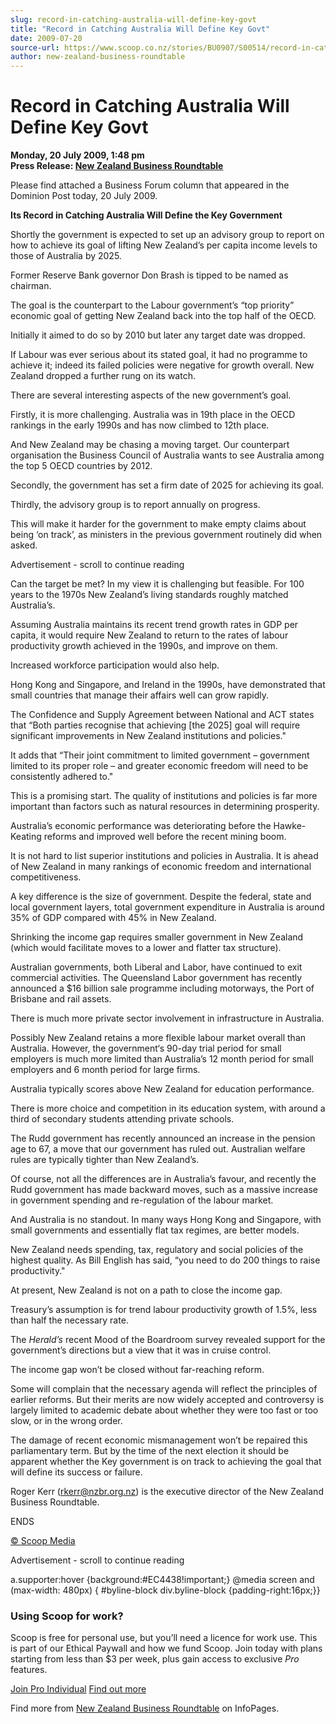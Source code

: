 ```yaml
---
slug: record-in-catching-australia-will-define-key-govt
title: "Record in Catching Australia Will Define Key Govt"
date: 2009-07-20
source-url: https://www.scoop.co.nz/stories/BU0907/S00514/record-in-catching-australia-will-define-key-govt.htm
author: new-zealand-business-roundtable
---
```

Record in Catching Australia Will Define Key Govt
=================================================

**Monday, 20 July 2009, 1:48 pm**  
**Press Release: [New Zealand Business Roundtable](https://info.scoop.co.nz/New_Zealand_Business_Roundtable)**

Please find attached a Business Forum column that appeared in the Dominion Post today, 20 July 2009.

  
**Its Record in Catching Australia Will Define the Key Government**

Shortly the government is expected to set up an advisory group to report on how to achieve its goal of lifting New Zealand’s per capita income levels to those of Australia by 2025.

Former Reserve Bank governor Don Brash is tipped to be named as chairman.

The goal is the counterpart to the Labour government’s “top priority” economic goal of getting New Zealand back into the top half of the OECD.

Initially it aimed to do so by 2010 but later any target date was dropped.

If Labour was ever serious about its stated goal, it had no programme to achieve it; indeed its failed policies were negative for growth overall. New Zealand dropped a further rung on its watch.

There are several interesting aspects of the new government’s goal.

Firstly, it is more challenging. Australia was in 19th place in the OECD rankings in the early 1990s and has now climbed to 12th place.

And New Zealand may be chasing a moving target. Our counterpart organisation the Business Council of Australia wants to see Australia among the top 5 OECD countries by 2012.

Secondly, the government has set a firm date of 2025 for achieving its goal.

Thirdly, the advisory group is to report annually on progress.

This will make it harder for the government to make empty claims about being ‘on track’, as ministers in the previous government routinely did when asked.

Advertisement - scroll to continue reading





Can the target be met? In my view it is challenging but feasible. For 100 years to the 1970s New Zealand’s living standards roughly matched Australia’s.

Assuming Australia maintains its recent trend growth rates in GDP per capita, it would require New Zealand to return to the rates of labour productivity growth achieved in the 1990s, and improve on them.

Increased workforce participation would also help.

Hong Kong and Singapore, and Ireland in the 1990s, have demonstrated that small countries that manage their affairs well can grow rapidly.

The Confidence and Supply Agreement between National and ACT states that “Both parties recognise that achieving \[the 2025\] goal will require significant improvements in New Zealand institutions and policies."

It adds that “Their joint commitment to limited government – government limited to its proper role – and greater economic freedom will need to be consistently adhered to."

This is a promising start. The quality of institutions and policies is far more important than factors such as natural resources in determining prosperity.

Australia’s economic performance was deteriorating before the Hawke- Keating reforms and improved well before the recent mining boom.

It is not hard to list superior institutions and policies in Australia. It is ahead of New Zealand in many rankings of economic freedom and international competitiveness.

A key difference is the size of government. Despite the federal, state and local government layers, total government expenditure in Australia is around 35% of GDP compared with 45% in New Zealand.

Shrinking the income gap requires smaller government in New Zealand (which would facilitate moves to a lower and flatter tax structure).

Australian governments, both Liberal and Labor, have continued to exit commercial activities. The Queensland Labor government has recently announced a $16 billion sale programme including motorways, the Port of Brisbane and rail assets.

There is much more private sector involvement in infrastructure in Australia.

Possibly New Zealand retains a more flexible labour market overall than Australia. However, the government‘s 90-day trial period for small employers is much more limited than Australia’s 12 month period for small employers and 6 month period for large firms.

Australia typically scores above New Zealand for education performance.

There is more choice and competition in its education system, with around a third of secondary students attending private schools.

The Rudd government has recently announced an increase in the pension age to 67, a move that our government has ruled out. Australian welfare rules are typically tighter than New Zealand’s.

Of course, not all the differences are in Australia’s favour, and recently the Rudd government has made backward moves, such as a massive increase in government spending and re-regulation of the labour market.

And Australia is no standout. In many ways Hong Kong and Singapore, with small governments and essentially flat tax regimes, are better models.

New Zealand needs spending, tax, regulatory and social policies of the highest quality. As Bill English has said, “you need to do 200 things to raise productivity."

At present, New Zealand is not on a path to close the income gap.

Treasury’s assumption is for trend labour productivity growth of 1.5%, less than half the necessary rate.

The _Herald’s_ recent Mood of the Boardroom survey revealed support for the government’s directions but a view that it was in cruise control.

The income gap won’t be closed without far-reaching reform.

Some will complain that the necessary agenda will reflect the principles of earlier reforms. But their merits are now widely accepted and controversy is largely limited to academic debate about whether they were too fast or too slow, or in the wrong order.

The damage of recent economic mismanagement won’t be repaired this parliamentary term. But by the time of the next election it should be apparent whether the Key government is on track to achieving the goal that will define its success or failure.

Roger Kerr (rkerr@nzbr.org.nz) is the executive director of the New Zealand Business Roundtable.

  
ENDS

[© Scoop Media](http://www.scoop.co.nz/about/terms.html)  

Advertisement - scroll to continue reading



a.supporter:hover {background:#EC4438!important;} @media screen and (max-width: 480px) { #byline-block div.byline-block {padding-right:16px;}}

### Using Scoop for work?

Scoop is free for personal use, but you’ll need a licence for work use. This is part of our Ethical Paywall and how we fund Scoop. Join today with plans starting from less than $3 per week, plus gain access to exclusive _Pro_ features.  
  
[Join Pro Individual](https://pro.scoop.co.nz/Individual/?from=ProIn24) [Find out more](https://pro.scoop.co.nz/using-scoop-for-work/?from=ProIn24)

Find more from [New Zealand Business Roundtable](https://info.scoop.co.nz/New_Zealand_Business_Roundtable) on InfoPages.